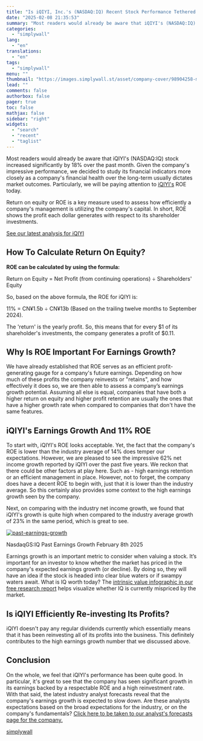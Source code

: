 ```yaml
---
title: "Is iQIYI, Inc.'s (NASDAQ:IQ) Recent Stock Performance Tethered To Its Strong Fundamentals?"
date: "2025-02-08 21:35:53"
summary: "Most readers would already be aware that iQIYI's (NASDAQ:IQ) stock increased significantly by 18% over the past month. Given the company's impressive performance, we decided to study its financial indicators more closely as a company's financial health over the long-term usually dictates market outcomes. Particularly, we will be paying attention..."
categories:
  - "simplywall"
lang:
  - "en"
translations:
  - "en"
tags:
  - "simplywall"
menu: ""
thumbnail: "https://images.simplywall.st/asset/company-cover/98904258-main-header/1585187361203"
lead: ""
comments: false
authorbox: false
pager: true
toc: false
mathjax: false
sidebar: "right"
widgets:
  - "search"
  - "recent"
  - "taglist"
---
```


Most readers would already be aware that iQIYI's (NASDAQ:IQ) stock increased significantly by 18% over the past month. Given the company's impressive performance, we decided to study its financial indicators more closely as a company's financial health over the long-term usually dictates market outcomes. Particularly, we will be paying attention to [iQIYI's](https://simplywall.st/stocks/us/media/nasdaq-iq/iqiyi)  ROE today.

Return on equity or ROE is a key measure used to assess how efficiently a company's management is utilizing the company's capital. In short, ROE shows the profit each dollar generates with respect to its shareholder investments.

 [See our latest analysis for iQIYI](https://simplywall.st/stocks/us/media/nasdaq-iq/iqiyi) 

How To Calculate Return On Equity?
----------------------------------

**ROE can be calculated by using the formula:**

Return on Equity = Net Profit (from continuing operations) ÷ Shareholders' Equity

So, based on the above formula, the ROE for iQIYI is:

11% = CN¥1.5b ÷ CN¥13b (Based on the trailing twelve months to September 2024).

The 'return' is the yearly profit. So, this means that for every $1 of its shareholder's investments, the company generates a profit of $0.11.

Why Is ROE Important For Earnings Growth?
-----------------------------------------

We have already established that ROE serves as an efficient profit-generating gauge for a company's future earnings. Depending on how much of these profits the company reinvests or "retains", and how effectively it does so, we are then able to assess a company’s earnings growth potential. Assuming all else is equal, companies that have both a higher return on equity and higher profit retention are usually the ones that have a higher growth rate when compared to companies that don't have the same features.

iQIYI's Earnings Growth And 11% ROE
-----------------------------------

To start with, iQIYI's ROE looks acceptable. Yet, the fact that the company's ROE is lower than the industry average of 14% does temper our expectations. However, we are pleased to see the impressive 62% net income growth reported by iQIYI over the past five years. We reckon that there could be other factors at play here. Such as - high earnings retention or an efficient management in place. However, not to forget, the company does have a decent ROE to begin with, just that it is lower than the industry average. So this certainly also provides some context to the high earnings growth seen by the company.

Next, on comparing with the industry net income growth, we found that iQIYI's growth is quite high when compared to the industry average growth of 23% in the same period, which is great to see.

[![past-earnings-growth](https://images.simplywall.st/asset/chart/98904258-past-earnings-growth-1-dark/1739020085676)](https://simplywall.st/stocks/us/media/nasdaq-iq/iqiyi/past)

NasdaqGS:IQ Past Earnings Growth February 8th 2025

Earnings growth is an important metric to consider when valuing a stock. It’s important for an investor to know whether the market has priced in the company's expected earnings growth (or decline). By doing so, they will have an idea if the stock is headed into clear blue waters or if swampy waters await. What is IQ worth today? The  [intrinsic value infographic in our free research report](https://simplywall.st/stocks/us/media/nasdaq-iq/iqiyi/valuation)  helps visualize whether IQ is currently mispriced by the market.

Is iQIYI Efficiently Re-investing Its Profits?
----------------------------------------------

iQIYI doesn't pay any regular dividends currently which essentially means that it has been reinvesting all of its profits into the business. This definitely contributes to the high earnings growth number that we discussed above.

Conclusion
----------

On the whole, we feel that iQIYI's performance has been quite good. In particular, it's great to see that the company has seen significant growth in its earnings backed by a respectable ROE and a high reinvestment rate. With that said, the latest industry analyst forecasts reveal that the company's earnings growth is expected to slow down. Are these analysts expectations based on the broad expectations for the industry, or on the company's fundamentals? [Click here to be taken to our analyst's forecasts page for the company.](https://simplywall.st/stocks/us/media/nasdaq-iq/iqiyi/future)

[simplywall](https://simplywall.st/stocks/us/media/nasdaq-iq/iqiyi/news/is-iqiyi-incs-nasdaqiq-recent-stock-performance-tethered-to)

